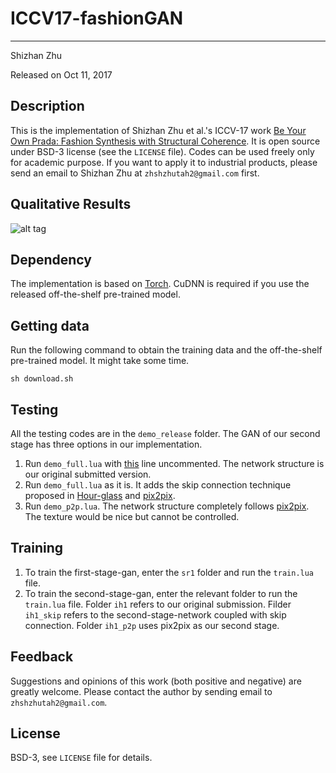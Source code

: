 # ICCV17-fashionGAN
------
Shizhan Zhu

Released on Oct 11, 2017

## Description

This is the implementation of Shizhan Zhu et al.'s ICCV-17 work [Be Your Own Prada: Fashion Synthesis with Structural Coherence](http://openaccess.thecvf.com/content_iccv_2017/html/Zhu_Be_Your_Own_ICCV_2017_paper.html). It is open source under BSD-3 license (see the `LICENSE` file). Codes can be used freely only for academic purpose. If you want to apply it to industrial products, please send an email to Shizhan Zhu at `zhshzhutah2@gmail.com` first.

## Qualitative Results

![alt tag](https://www.dropbox.com/s/8ws8esku27wbfel/matrix.png)

## Dependency
The implementation is based on [Torch](https://github.com/torch/torch7). CuDNN is required if you use the released off-the-shelf pre-trained model.

## Getting data
Run the following command to obtain the training data and the off-the-shelf pre-trained model. It might take some time.
```shell
sh download.sh
```

## Testing
All the testing codes are in the `demo_release` folder. The GAN of our second stage has three options in our implementation.
1. Run `demo_full.lua` with [this](https://github.com/zhusz/ICCV17-fashionGAN/blob/master/demo_release/demo_full.lua#L143) line uncommented. The network structure is our original submitted version.
2. Run `demo_full.lua` as it is. It adds the skip connection technique proposed in [Hour-glass](https://github.com/anewell/pose-hg-demo) and [pix2pix](https://github.com/phillipi/pix2pix).
3. Run `demo_p2p.lua`. The network structure completely follows [pix2pix](https://github.com/phillipi/pix2pix). The texture would be nice but cannot be controlled.

## Training
1. To train the first-stage-gan, enter the `sr1` folder and run the `train.lua` file.
2. To train the second-stage-gan, enter the relevant folder to run the `train.lua` file. Folder `ih1` refers to our original submission. Filder `ih1_skip` refers to the second-stage-network coupled with skip connection. Folder `ih1_p2p` uses pix2pix as our second stage.

## Feedback
Suggestions and opinions of this work (both positive and negative) are greatly welcome. Please contact the author by sending email to `zhshzhutah2@gmail.com`.

## License
BSD-3, see `LICENSE` file for details.

